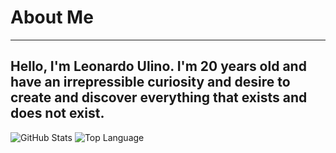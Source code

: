 # About Me
---
Hello, I'm Leonardo Ulino.
I'm 20 years old and have an irrepressible curiosity and desire to create and discover everything that exists and does not exist.
---
<img alt = "GitHub Stats" src="https://github-readme-stats.vercel.app/api?username=Noel-Em&show_icons=true&hide=issues&bg_color=0b0b0b&hide_border=true&title_color=bb2aa0&text_color=c9b9c7&icon_color=bb2aa0">
<img alt = "Top Language" src="https://github-readme-stats.vercel.app/api/top-langs/?username=Noel-Em&hide=html,&hide_border=true&title_color=bb2aa0&text_color=c9b9c7&bg_color=0b0b0b">
